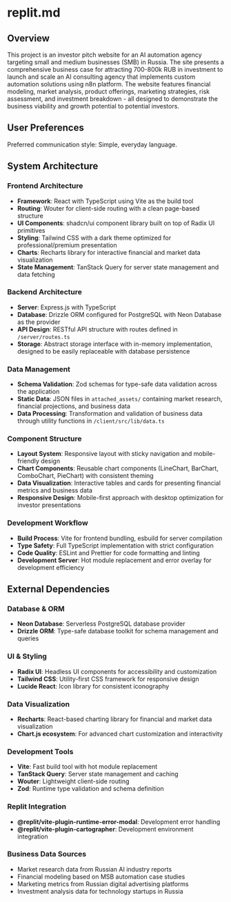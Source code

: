 # replit.md

## Overview

This project is an investor pitch website for an AI automation agency targeting small and medium businesses (SMB) in Russia. The site presents a comprehensive business case for attracting 700-800k RUB in investment to launch and scale an AI consulting agency that implements custom automation solutions using n8n platform. The website features financial modeling, market analysis, product offerings, marketing strategies, risk assessment, and investment breakdown - all designed to demonstrate the business viability and growth potential to potential investors.

## User Preferences

Preferred communication style: Simple, everyday language.

## System Architecture

### Frontend Architecture
- **Framework**: React with TypeScript using Vite as the build tool
- **Routing**: Wouter for client-side routing with a clean page-based structure
- **UI Components**: shadcn/ui component library built on top of Radix UI primitives
- **Styling**: Tailwind CSS with a dark theme optimized for professional/premium presentation
- **Charts**: Recharts library for interactive financial and market data visualization
- **State Management**: TanStack Query for server state management and data fetching

### Backend Architecture
- **Server**: Express.js with TypeScript
- **Database**: Drizzle ORM configured for PostgreSQL with Neon Database as the provider
- **API Design**: RESTful API structure with routes defined in `/server/routes.ts`
- **Storage**: Abstract storage interface with in-memory implementation, designed to be easily replaceable with database persistence

### Data Management
- **Schema Validation**: Zod schemas for type-safe data validation across the application
- **Static Data**: JSON files in `attached_assets/` containing market research, financial projections, and business data
- **Data Processing**: Transformation and validation of business data through utility functions in `/client/src/lib/data.ts`

### Component Structure
- **Layout System**: Responsive layout with sticky navigation and mobile-friendly design
- **Chart Components**: Reusable chart components (LineChart, BarChart, ComboChart, PieChart) with consistent theming
- **Data Visualization**: Interactive tables and cards for presenting financial metrics and business data
- **Responsive Design**: Mobile-first approach with desktop optimization for investor presentations

### Development Workflow
- **Build Process**: Vite for frontend bundling, esbuild for server compilation
- **Type Safety**: Full TypeScript implementation with strict configuration
- **Code Quality**: ESLint and Prettier for code formatting and linting
- **Development Server**: Hot module replacement and error overlay for development efficiency

## External Dependencies

### Database & ORM
- **Neon Database**: Serverless PostgreSQL database provider
- **Drizzle ORM**: Type-safe database toolkit for schema management and queries

### UI & Styling
- **Radix UI**: Headless UI components for accessibility and customization
- **Tailwind CSS**: Utility-first CSS framework for responsive design
- **Lucide React**: Icon library for consistent iconography

### Data Visualization
- **Recharts**: React-based charting library for financial and market data visualization
- **Chart.js ecosystem**: For advanced chart customization and interactivity

### Development Tools
- **Vite**: Fast build tool with hot module replacement
- **TanStack Query**: Server state management and caching
- **Wouter**: Lightweight client-side routing
- **Zod**: Runtime type validation and schema definition

### Replit Integration
- **@replit/vite-plugin-runtime-error-modal**: Development error handling
- **@replit/vite-plugin-cartographer**: Development environment integration

### Business Data Sources
- Market research data from Russian AI industry reports
- Financial modeling based on MSB automation case studies
- Marketing metrics from Russian digital advertising platforms
- Investment analysis data for technology startups in Russia